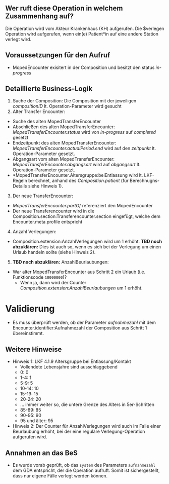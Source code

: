 ## Wer ruft diese Operation in welchem Zusammenhang auf?

Die Operation wird vom Akteur Krankenhaus (KH) aufgerufen. Die $verlegen Operation wird aufgerufen, wenn ein(e) Patient*in auf eine andere Station verlegt wird.

## Voraussetzungen für den Aufruf
* MopedEncounter exisitert in der Composition und besitzt den status *in-progress*

## Detaillierte Business-Logik

1. Suche der Composition: Die Composition mit der jeweiligen *compositionID* lt. Operation-Parameter wird gesucht
2. Alter Transfer Encounter:
  * Suche des alten MopedTransferEncounter
  * Abschließen des alten MopedTransferEncounter: *MopedTransferEncounter.status* wird von *in-progress* auf *completed* gesetzt
  * Endzeitpunkt des alten MopedTransferEncounter: *MopedTransferEncounter.actualPeriod.end* wird auf den *zeitpunkt* lt. Operation-Parameter gesetzt.
  * Abgangsart vom alten MopedTransferEncounter: *MopedTransferEncounter.abgangsart* wird auf *abgangsart* lt. Operation-Parameter gesetzt.
  * *MopedTransferEncounter.Altersgruppe:beiEntlassung wird lt. LKF-Regeln berechnet, anhand des *Composition.patient* (für Berechnugns-Details siehe Hinweis 1).
3. Der neue TransferEncounter:
  * *MopedTransferEncounter.partOf* referenziert den MopedEncounter
  * Der neue Transferencounter wird in die Composition.section:Transferencounter.section eingefügt, welche dem Encounter.meta.profile entspricht
4. Anzahl Verlegungen:
  * Composition.extension:AnzahlVerlegungen wird um 1 erhöht. **TBD noch abzuklären:** Dies ist auch so, wenn es sich bei der Verlegung um einen Urlaub handeln sollte (siehe Hinweis 2).
5. **TBD noch abzuklären:** AnzahlBeurlaubungen:
  * War alter MopedTransferEncounter aus Schritt 2 ein Urlaub (i.e. Funktionscode `10000000`)?
    * Wenn ja, dann wird der Counter *Composition.extension:AnzahlBeurlaubungen* um 1 erhöht.

# Validierung
* Es muss überprüft werden, ob der Parameter *aufnahmezahl* mit dem Encounter.identifier:Aufnahmezahl der Composition aus Schritt 1 übereinstimmt.

## Weitere Hinweise
* Hinweis 1: LKF 4.1.9 Altersgruppe bei Entlassung/Kontakt
  * Vollendete Lebensjahre sind ausschlaggebend
  * 0: 0
  * 1-4: 1
  * 5-9: 5
  * 10-14: 10
  * 15-19: 15
  * 20-24: 20
  * ... immer weiter so, die untere Grenze des Alters in 5er-Schritten
  * 85-89: 85
  * 90-95: 90
  * 95 und älter: 95
* Hinweis 2: Der Counter für AnzahlVerlegungen wird auch im Falle einer Beurlaubung erhöht, bei der eine reguläre Verlegung-Operation aufgerufen wird.

## Annahmen an das BeS
* Es wurde vorab geprüft, ob das `system` des Parameters `aufnahmezahl` dem GDA entspricht, der die Operation aufruft. Somit ist sichergestellt, dass nur eigene Fälle verlegt werden können.

